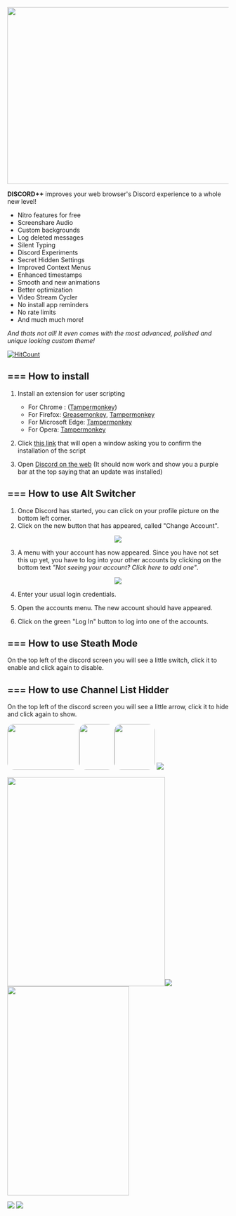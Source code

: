<p><sub><img src="https://i.ibb.co/yRT4BjG/Discord-Plus.png" width="717" height="403" /></sub></p>
<p><strong>DISCORD++</strong> improves your web browser's Discord experience to a whole new level!</p>
<ul>
<li>Nitro features for free</li>
<li>Screenshare Audio</li>
<li>Custom backgrounds</li>
<li>Log deleted messages</li>
<li>Silent Typing</li>
<li>Discord Experiments</li>
<li>Secret Hidden Settings</li>
<li>Improved Context Menus</li>
<li>Enhanced timestamps</li>
<li>Smooth and new animations</li>
<li>Better optimization</li>
<li>Video Stream Cycler</li>
<li>No install app reminders</li>
<li>No rate limits</li>
<li>And much much more!</li>
    
    
    
</ul>
<p><em>And thats not all! It even comes with the most advanced, polished and unique looking custom theme!</em></p>

[![HitCount](http://hits.dwyl.com/Giingu/DiscordPlus.svg)](http://hits.dwyl.com/Giingu/DiscordPlus)

===
How to install
---
1. Install an extension for user scripting
    
    - For Chrome : ([Tampermonkey](https://chrome.google.com/webstore/detail/tampermonkey/dhdgffkkebhmkfjojejmpbldmpobfkfo))
    - For Firefox: [Greasemonkey](https://addons.mozilla.org/firefox/addon/greasemonkey/), [Tampermonkey](https://addons.mozilla.org/firefox/addon/tampermonkey/)
    - For Microsoft Edge: [Tampermonkey](https://www.microsoft.com/store/p/tampermonkey/9nblggh5162s)
    - For Opera: [Tampermonkey](https://addons.opera.com/extensions/details/tampermonkey-beta/)
2. Click [this link](https://github.com/FoxsCode/DiscordPlus/raw/main/Discord%2B%2B.user.js) that will open a window asking you to confirm the installation of the script
3. Open [Discord on the web](https://discord.com/app) (It should now work and show you a purple bar at the top saying that an update was installed)

===
How to use Alt Switcher
---
1. Once Discord has started, you can click on your profile picture on the bottom left corner.
2. Click on the new button that has appeared, called "Change Account".

<div align="center"><img src="https://i.imgur.com/azahC3h.gif" /></div>

3. A menu with your account has now appeared. Since you have not set this up yet, you have to log into your other accounts by clicking on the bottom text *"Not seeing your account? Click here to add one"*.

<div align="center"><img src="https://i.imgur.com/lYMvmpu.png" /></div>

4. Enter your usual login credentials.

5. Open the accounts menu. The new account should have appeared.

6. Click on the green "Log In" button to log into one of the accounts.

===
How to use Steath Mode
---
On the top left of the discord screen you will see a little switch, click it to enable and click again to disable.

===
How to use Channel List Hidder
---
On the top left of the discord screen you will see a little arrow, click it to hide and click again to show.


<img style="border-radius: 15px;" src="https://i.ibb.co/j43DNtC/h8-S5-LGTTZS.gif" alt="" width="164" height="104" /><img style="border-radius: 15px;" src="https://i.ibb.co/BsmL9XG/a3-Xp-RLf-Smz.gif" alt="" width="80" height="104" /><img style="border-radius: 15px;" src="https://i.ibb.co/9ZBkwTj/a-IOc-Do-ZD8y.gif" alt="" width="92" height="104" />
<img src="https://i.imgur.com/kGNsDef.png" /> 
<p><img src="https://i.ibb.co/Qbd8L1F/Y0-Vy-W2ii-Wl.gif" alt="" width="359" height="476" /><img src="https://i.ibb.co/MZMVPGS/WBCo-Tpiiz-X.gif" /><img src="https://i.ibb.co/fMKdQwN/K6-C8t7x-PLe.gif" alt="" width="277" height="476" /></p>
<img src="https://i.ibb.co/YPcTB37/Mr5-X6-Kb-ZWZ.gif" />
<img src="https://i.ibb.co/xMhrSWC/Vu-Ir-UUs-OCF.gif" />
